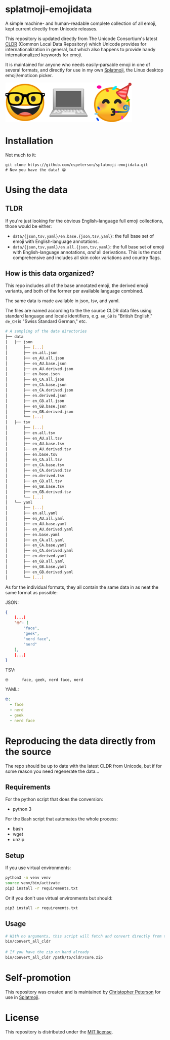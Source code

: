 splatmoji-emojidata
===================

A simple machine- and human-readable complete collection of all emoji, kept current directly from Unicode releases.

This repository is updated directly from The Unicode Consortium's latest [CLDR] (Common Local Data Repository) which Unicode provides for internationalization in general, but which also happens to provide handy internationalized keywords for emoji.

It is maintained for anyone who needs easily-parsable emoji in one of several formats, and directly for use in my own [Splatmoji], the Linux desktop emoji/emoticon picker.

<img src="assets/logo.png" width="400">

# Installation

Not much to it:

```
git clone https://github.com/cspeterson/splatmoji-emojidata.git
# Now you have the data! 😀
```

# Using the data

## TLDR

If you're just looking for the obvious English-language full emoji collections, those would be either:

* `data/{json,tsv,yaml}/en.base.{json,tsv,yaml}`: the full base set of emoji with English-language annotations.
* `data/{json,tsv,yaml}/en.all.{json,tsv,yaml}`: the full base set of emoji with English-language annotations, *and* all derivations. This is the most comprehensive and includes all skin color variations and country flags.

## How is this data organized?

This repo includes all of the base annotated emoji, the derived emoji variants, and both of the former per available language combined.

The same data is made available in json, tsv, and yaml.

The files are named according to the the source CLDR data files using standard language and locale identifiers, e.g. `en_GB` is "British English," `de_CH` is "Swiss Standard German," etc.

```sh
# A sampling of the data directories
├── data
│   ├── json
│       ├── [...]
│       ├── en.all.json
│       ├── en_AU.all.json
│       ├── en_AU.base.json
│       ├── en_AU.derived.json
│       ├── en.base.json
│       ├── en_CA.all.json
│       ├── en_CA.base.json
│       ├── en_CA.derived.json
│       ├── en.derived.json
│       ├── en_GB.all.json
│       ├── en_GB.base.json
│       ├── en_GB.derived.json
│       └── [...]
│   ├── tsv
│       ├── [...]
│       ├── en.all.tsv
│       ├── en_AU.all.tsv
│       ├── en_AU.base.tsv
│       ├── en_AU.derived.tsv
│       ├── en.base.tsv
│       ├── en_CA.all.tsv
│       ├── en_CA.base.tsv
│       ├── en_CA.derived.tsv
│       ├── en.derived.tsv
│       ├── en_GB.all.tsv
│       ├── en_GB.base.tsv
│       ├── en_GB.derived.tsv
│       └── [...]
│   └── yaml
│       ├── [...]
│       ├── en.all.yaml
│       ├── en_AU.all.yaml
│       ├── en_AU.base.yaml
│       ├── en_AU.derived.yaml
│       ├── en.base.yaml
│       ├── en_CA.all.yaml
│       ├── en_CA.base.yaml
│       ├── en_CA.derived.yaml
│       ├── en.derived.yaml
│       ├── en_GB.all.yaml
│       ├── en_GB.base.yaml
│       ├── en_GB.derived.yaml
│       └── [...]
```

As for the individual formats, they all contain the same data in as neat the same format as possible:

JSON:

```json
{
    [...]
    "🤓": [
        "face",
        "geek",
        "nerd face",
        "nerd"
    ],
    [...]
}
```

TSV:

```
🤓      face, geek, nerd face, nerd
```

YAML:

```yaml
🤓:
  - face
  - nerd
  - geek
  - nerd face
```

# Reproducing the data directly from the source

The repo should be up to date with the latest CLDR from Unicode, but if for some reason you need regenerate the data...

## Requirements

For the python script that does the conversion:

* python 3

For the Bash script that automates the whole process:

* bash
* wget
* unzip

## Setup

If you use virtual environments:

```sh
python3 -m venv venv
source venv/bin/activate
pip3 install -r requirements.txt
```

Or if you don't use virtual environments but should:

```sh
pip3 install -r requirements.txt
```


## Usage

```sh
# With no arguments, this script will fetch and convert directly from the latest CLDR zip:
bin/convert_all_cldr

# If you have the zip on hand already
bin/convert_all_cldr /path/to/cldr/core.zip
```

# Self-promotion

This repository was created and is maintained by [Christopher Peterson] for use in [Splatmoji].

# License

This repository is distributed under the [MIT license](LICENSE.md).

[CLDR]: http://cldr.unicode.org/index/downloads
[Christopher Peterson]: https://chrispeterson.info
[Splatmoji]: https://github.com/cspeterson/splatmoji
